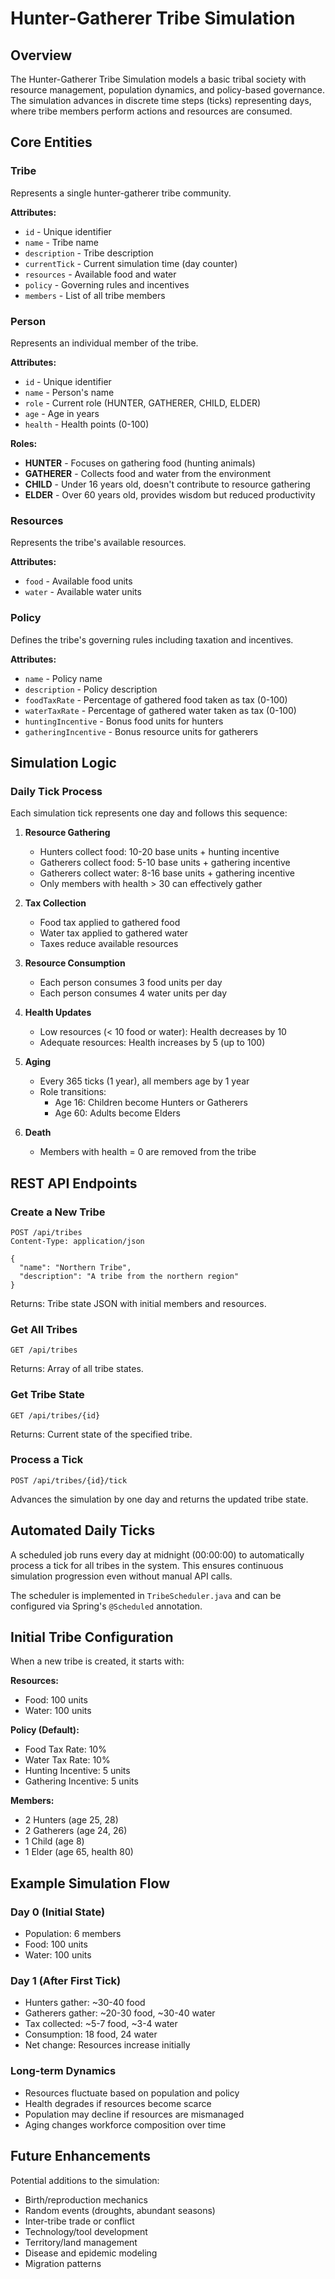 # Hunter-Gatherer Tribe Simulation

## Overview

The Hunter-Gatherer Tribe Simulation models a basic tribal society with resource management, population dynamics, and policy-based governance. The simulation advances in discrete time steps (ticks) representing days, where tribe members perform actions and resources are consumed.

## Core Entities

### Tribe

Represents a single hunter-gatherer tribe community.

**Attributes:**
- `id` - Unique identifier
- `name` - Tribe name
- `description` - Tribe description
- `currentTick` - Current simulation time (day counter)
- `resources` - Available food and water
- `policy` - Governing rules and incentives
- `members` - List of all tribe members

### Person

Represents an individual member of the tribe.

**Attributes:**
- `id` - Unique identifier
- `name` - Person's name
- `role` - Current role (HUNTER, GATHERER, CHILD, ELDER)
- `age` - Age in years
- `health` - Health points (0-100)

**Roles:**
- **HUNTER** - Focuses on gathering food (hunting animals)
- **GATHERER** - Collects food and water from the environment
- **CHILD** - Under 16 years old, doesn't contribute to resource gathering
- **ELDER** - Over 60 years old, provides wisdom but reduced productivity

### Resources

Represents the tribe's available resources.

**Attributes:**
- `food` - Available food units
- `water` - Available water units

### Policy

Defines the tribe's governing rules including taxation and incentives.

**Attributes:**
- `name` - Policy name
- `description` - Policy description
- `foodTaxRate` - Percentage of gathered food taken as tax (0-100)
- `waterTaxRate` - Percentage of gathered water taken as tax (0-100)
- `huntingIncentive` - Bonus food units for hunters
- `gatheringIncentive` - Bonus resource units for gatherers

## Simulation Logic

### Daily Tick Process

Each simulation tick represents one day and follows this sequence:

1. **Resource Gathering**
   - Hunters collect food: 10-20 base units + hunting incentive
   - Gatherers collect food: 5-10 base units + gathering incentive
   - Gatherers collect water: 8-16 base units + gathering incentive
   - Only members with health > 30 can effectively gather

2. **Tax Collection**
   - Food tax applied to gathered food
   - Water tax applied to gathered water
   - Taxes reduce available resources

3. **Resource Consumption**
   - Each person consumes 3 food units per day
   - Each person consumes 4 water units per day

4. **Health Updates**
   - Low resources (< 10 food or water): Health decreases by 10
   - Adequate resources: Health increases by 5 (up to 100)

5. **Aging**
   - Every 365 ticks (1 year), all members age by 1 year
   - Role transitions:
     - Age 16: Children become Hunters or Gatherers
     - Age 60: Adults become Elders

6. **Death**
   - Members with health = 0 are removed from the tribe

## REST API Endpoints

### Create a New Tribe
```
POST /api/tribes
Content-Type: application/json

{
  "name": "Northern Tribe",
  "description": "A tribe from the northern region"
}
```

Returns: Tribe state JSON with initial members and resources.

### Get All Tribes
```
GET /api/tribes
```

Returns: Array of all tribe states.

### Get Tribe State
```
GET /api/tribes/{id}
```

Returns: Current state of the specified tribe.

### Process a Tick
```
POST /api/tribes/{id}/tick
```

Advances the simulation by one day and returns the updated tribe state.

## Automated Daily Ticks

A scheduled job runs every day at midnight (00:00:00) to automatically process a tick for all tribes in the system. This ensures continuous simulation progression even without manual API calls.

The scheduler is implemented in `TribeScheduler.java` and can be configured via Spring's `@Scheduled` annotation.

## Initial Tribe Configuration

When a new tribe is created, it starts with:

**Resources:**
- Food: 100 units
- Water: 100 units

**Policy (Default):**
- Food Tax Rate: 10%
- Water Tax Rate: 10%
- Hunting Incentive: 5 units
- Gathering Incentive: 5 units

**Members:**
- 2 Hunters (age 25, 28)
- 2 Gatherers (age 24, 26)
- 1 Child (age 8)
- 1 Elder (age 65, health 80)

## Example Simulation Flow

### Day 0 (Initial State)
- Population: 6 members
- Food: 100 units
- Water: 100 units

### Day 1 (After First Tick)
- Hunters gather: ~30-40 food
- Gatherers gather: ~20-30 food, ~30-40 water
- Tax collected: ~5-7 food, ~3-4 water
- Consumption: 18 food, 24 water
- Net change: Resources increase initially

### Long-term Dynamics
- Resources fluctuate based on population and policy
- Health degrades if resources become scarce
- Population may decline if resources are mismanaged
- Aging changes workforce composition over time

## Future Enhancements

Potential additions to the simulation:
- Birth/reproduction mechanics
- Random events (droughts, abundant seasons)
- Inter-tribe trade or conflict
- Technology/tool development
- Territory/land management
- Disease and epidemic modeling
- Migration patterns
